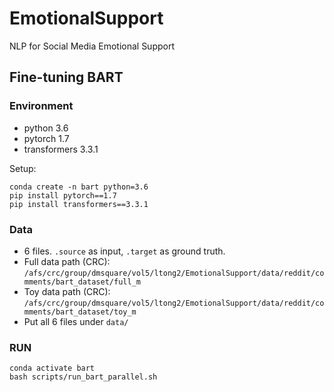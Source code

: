# EmotionalSupport
NLP for Social Media Emotional Support


## Fine-tuning BART 

### Environment
- python 3.6
- pytorch 1.7
- transformers 3.3.1

Setup:
```
conda create -n bart python=3.6
pip install pytorch==1.7
pip install transformers==3.3.1
```

### Data
- 6 files. `.source` as input, `.target` as ground truth.
- Full data path (CRC): `/afs/crc/group/dmsquare/vol5/ltong2/EmotionalSupport/data/reddit/comments/bart_dataset/full_m`
- Toy data path (CRC): `/afs/crc/group/dmsquare/vol5/ltong2/EmotionalSupport/data/reddit/comments/bart_dataset/toy_m`
- Put all 6 files under `data/`

### RUN
```
conda activate bart
bash scripts/run_bart_parallel.sh
```
